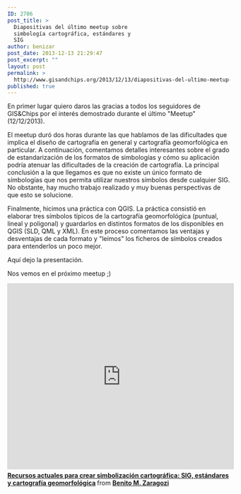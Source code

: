 ```yaml
---
ID: 2706
post_title: >
  Diapositivas del último meetup sobre
  simbología cartográfica, estándares y
  SIG
author: benizar
post_date: 2013-12-13 21:29:47
post_excerpt: ""
layout: post
permalink: >
  http://www.gisandchips.org/2013/12/13/diapositivas-del-ultimo-meetup-sobre-simbologia-cartografica-estandares-y-sig/
published: true
---
```

En primer lugar quiero daros las gracias a todos los seguidores de GIS&Chips por el interés demostrado durante el último "Meetup" (12/12/2013).

El meetup duró dos horas durante las que hablamos de las dificultades que implica el diseño de cartografía en general y cartografía geomorfológica en particular. A continuación, comentamos detalles interesantes sobre el grado de estandarización de los formatos de simbologías y cómo su aplicación podría atenuar las dificultades de la creación de cartografía. La principal conclusión a la que llegamos es que no existe un único formato de símbologías que nos permita utilizar nuestros símbolos desde cualquier SIG. No obstante, hay mucho trabajo realizado y muy buenas perspectivas de que esto se solucione.

Finalmente, hicimos una práctica con QGIS. La práctica consistió en elaborar tres símbolos típicos de la cartografía geomorfológica (puntual, lineal y poligonal) y guardarlos en distintos formatos de los disponibles en QGIS (SLD, QML y XML). En este proceso comentamos las ventajas y desventajas de cada formato y "leímos" los ficheros de símbolos creados para entenderlos un poco mejor.

Aquí dejo la presentación.

Nos vemos en el próximo meetup ;)

<iframe src="http://www.slideshare.net/slideshow/embed_code/29158400" width="510" height="420" frameborder="0" marginwidth="0" marginheight="0" scrolling="no" style="border:1px solid #CCC;border-width:1px 1px 0;margin-bottom:5px" allowfullscreen> </iframe> <div style="margin-bottom:5px"> <strong> <a href="https://www.slideshare.net/BeniZaragoz/recursos-actuales-para-crear-simbolizacin-cartogrfica-sig-estndares-y-cartografa-geomorfolgica" title="Recursos actuales para crear simbolización cartográfica: SIG, estándares y cartografía geomorfológica" target="_blank">Recursos actuales para crear simbolización cartográfica: SIG, estándares y cartografía geomorfológica</a> </strong> from <strong><a href="http://www.slideshare.net/BeniZaragoz" target="_blank">Benito M. Zaragozi</a></strong> </div>